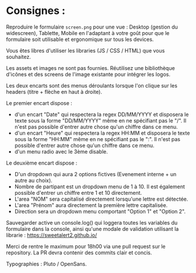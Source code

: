 # Consignes :

Reproduire le formulaire `screen.png` pour une vue : Desktop (gestion du widescreen), Tablette, Mobile en l'adaptant à votre goût pour que le formulaire soit utilisable et ergonomique sur tous les devices.

Vous êtes libres d'utiliser les libraries (JS / CSS / HTML) que vous souhaitez.

Les assets et images ne sont pas fournies. Réutilisez une bibliothèque d'icônes et des screens de l'image existante pour intégrer les logos.

Les deux encarts sont des menus déroulants lorsque l'on clique sur les headers (titre + flèche en haut à droite).

Le premier encart dispose :
- d'un encart "Date" qui respectera la regex DD/MM/YYYY et disposera le texte sous la forme "DD/MM/YYYY" même en ne spécifiant pas le "/". Il n'est pas possible d'entrer autre chose qu'un chiffre dans ce menu.
- d'un encart "Heure" qui respectera la regex HH:MM et disposera le texte sous la forme "HH:MM" même en ne spécifiant pas le ":". Il n'est pas possible d'entrer autre chose qu'un chiffre dans ce menu.
- d'un menu radio avec le 3ème disable.

Le deuxième encart dispose :
- D'un dropdown qui aura 2 options fictives (Evenement interne + un autre au choix).
- Nombre de partipant est un dropdown menu de 1 à 10. Il est également possible d'entrer un chiffre entre 1 et 10 directement.
- L'area "NOM" sera capitalisé directement lorsqu'une lettre est détectée.
- L'area "Prénom" aura directement la première lettre capitalisée.
- Direction sera un dropdown menu comportant "Option 1" et "Option 2".

Sauvegarder active un console.log() qui loggera toutes les variables du formulaire dans la console, ainsi qu'une modale de validation utilisant la librarie : https://sweetalert2.github.io/

Merci de rentre le maximum pour 18h00 via une pull request sur le repository. La PR devra contenir des commits clair et concis.

Typographies : Pluto / OpenSans.
